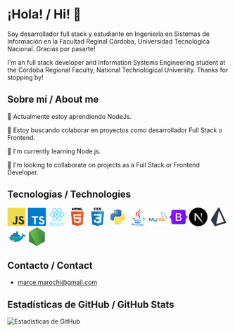 # ¡Hola! / Hi! 👋

Soy desarrollador full stack y estudiante en Ingeniería en Sistemas de Información en la Facultad Reginal Córdoba, Universidad Tecnológica Nacional. Gracias por pasarte!

I'm an full stack developer and Information Systems Engineering student at the Córdoba Regional Faculty, National Technological University. Thanks for stopping by!

## Sobre mí / About me

🌱 Actualmente estoy aprendiendo NodeJs.

👯 Estoy buscando colaborar en proyectos como desarrollador Full Stack o Frontend.

🌱 I'm currently learning Node.js.

👯 I'm looking to collaborate on projects as a Full Stack or Frontend Developer.

## Tecnologías / Technologies
<p>
<a target="_blank" href="https://raw.githubusercontent.com/devicons/devicon/master/icons/javascript/javascript-original.svg" style="display: inline-block;"><img src="https://raw.githubusercontent.com/devicons/devicon/master/icons/javascript/javascript-original.svg" alt="javascript" width="42" height="42" /></a>
<a target="_blank" href="https://raw.githubusercontent.com/devicons/devicon/master/icons/typescript/typescript-original.svg" style="display: inline-block;"><img src="https://raw.githubusercontent.com/devicons/devicon/master/icons/typescript/typescript-original.svg" alt="typescript" width="42" height="42" /></a>
<a target="_blank" href="https://raw.githubusercontent.com/devicons/devicon/master/icons/react/react-original-wordmark.svg" style="display: inline-block;"><img src="https://raw.githubusercontent.com/devicons/devicon/master/icons/react/react-original-wordmark.svg" alt="react" width="42" height="42" /></a>
<a target="_blank" href="https://raw.githubusercontent.com/devicons/devicon/master/icons/html5/html5-original-wordmark.svg" style="display: inline-block;"><img src="https://raw.githubusercontent.com/devicons/devicon/master/icons/html5/html5-original-wordmark.svg" alt="html5" width="42" height="42" /></a>
<a target="_blank" href="https://raw.githubusercontent.com/devicons/devicon/master/icons/css3/css3-original-wordmark.svg" style="display: inline-block;"><img src="https://raw.githubusercontent.com/devicons/devicon/master/icons/css3/css3-original-wordmark.svg" alt="css3" width="42" height="42" /></a>
<a target="_blank" href="https://raw.githubusercontent.com/devicons/devicon/master/icons/python/python-original.svg" style="display: inline-block;"><img src="https://raw.githubusercontent.com/devicons/devicon/master/icons/python/python-original.svg" alt="python" width="42" height="42" /></a>
<a target="_blank" href="https://raw.githubusercontent.com/devicons/devicon/master/icons/java/java-original.svg" style="display: inline-block;"><img src="https://raw.githubusercontent.com/devicons/devicon/master/icons/java/java-original.svg" alt="java" width="42" height="42" /></a>
<a target="_blank" href="https://raw.githubusercontent.com/devicons/devicon/master/icons/mysql/mysql-original-wordmark.svg" style="display: inline-block;"><img src="https://raw.githubusercontent.com/devicons/devicon/master/icons/mysql/mysql-original-wordmark.svg" alt="mysql" width="42" height="42" /></a>
<a target="_blank" href="https://raw.githubusercontent.com/devicons/devicon/master/icons/bootstrap/bootstrap-original.svg" style="display: inline-block;"><img src="https://raw.githubusercontent.com/devicons/devicon/master/icons/bootstrap/bootstrap-original.svg" alt="bootstrap" width="42" height="42" /></a>
<a target="_blank" href="https://raw.githubusercontent.com/devicons/devicon/master/icons/nextjs/nextjs-original.svg" style="display: inline-block;"><img src="https://raw.githubusercontent.com/devicons/devicon/master/icons/nextjs/nextjs-original.svg" alt="nextjs" width="42" height="42" /></a>
<a target="_blank" href="https://raw.githubusercontent.com/devicons/devicon/master/icons/prisma/prisma-original.svg" style="display: inline-block;"><img src="https://raw.githubusercontent.com/devicons/devicon/master/icons/prisma/prisma-original.svg" alt="prisma" width="42" height="42" /></a>
<a target="_blank" href="https://raw.githubusercontent.com/devicons/devicon/master/icons/docker/docker-original.svg" style="display: inline-block;"><img src="https://raw.githubusercontent.com/devicons/devicon/master/icons/docker/docker-original.svg" alt="docker" width="42" height="42" /></a>
<a target="_blank" href="https://raw.githubusercontent.com/devicons/devicon/master/icons/nodejs/nodejs-original.svg" style="display: inline-block;"><img src="https://raw.githubusercontent.com/devicons/devicon/master/icons/nodejs/nodejs-original.svg" alt="nodejs" width="42" height="42" /></a>
</p>

## Contacto / Contact

- marce.marochi@gmail.com

## Estadísticas de GitHub / GitHub Stats

![Estadísticas de GitHub](https://github-readme-stats.vercel.app/api?username=MarceloMarochi&show_icons=true&theme=radical)
